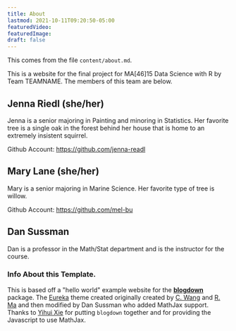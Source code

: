 ```yaml
---
title: About
lastmod: 2021-10-11T09:20:50-05:00
featuredVideo:
featuredImage:
draft: false
---
```


This comes from the file `content/about.md`.

This is a website for the final project for MA[46]15 Data Science with R by Team TEAMNAME.
The members of this team are below.

## Jenna Riedl (she/her)

Jenna is a senior majoring in Painting and minoring in Statistics. Her favorite tree is a single oak in the forest behind her house that is home to an extremely insistent squirrel. 

Github Account: https://github.com/jenna-readl

## Mary Lane (she/her)

Mary is a senior majoring in Marine Science. Her favorite type of tree is willow. 

Github Account: https://github.com/mel-bu 

## Dan Sussman

Dan is a professor in the Math/Stat department and is the instructor for the course.

<!-- Please leave in the information below -->

### Info About this Template.

This is based off a "hello world" example website for the [**blogdown**](https://github.com/rstudio/blogdown) package. The [Eureka](https://www.wangchucheng.com/en/docs/eureka/) theme created originally created by  [C. Wang](https://www.wangchucheng.com/zh/) and [R. Ma](https://www.ruiqima.com/zh/) and then modified by Dan Sussman who added MathJax support. Thanks to [Yihui Xie](https://github.com/yihui/) for putting `blogdown` together and for providing the Javascript to use MathJax.